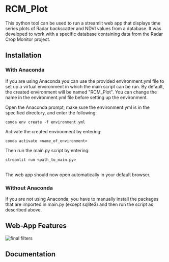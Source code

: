# RCM_Plot
This python tool can be used to run a streamlit web app that displays time series plots of Radar backscatter and NDVI values from a database. It was developed to work with a specific database containing data from the Radar Crop Monitor project. 

## Installation
### With Anaconda
If you are using Anaconda you can use the provided environment.yml file to set up a virtual environment in which the main script can be run. 
By default, the created environment will be named "RCM_Plot". You can change the name in the environment.yml file before setting up the environment.

Open the Anaconda prompt, make sure the environment.yml is in the specified directory, and enter the following:
```
conda env create -f environment.yml
```

Activate the created environment by entering:
```
conda activate <name_of_environment>
```

Then run the main.py script by entering:
```
streamlit run <path_to_main.py>
```
<br>
The web app should now open automatically in your default browser.
<br>

### Without Anaconda
If you are not using Anaconda, you have to manually install the packages that are imported in main.py (except sqlite3) and then run the script as described above.
<br>

## Web-App Features
![final filters](https://user-images.githubusercontent.com/80339685/153172627-82026a71-5e7f-4008-8328-531f109a6935.jpg)


## Documentation
